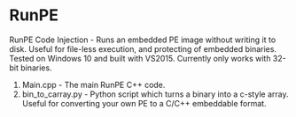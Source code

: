 # RunPE
RunPE Code Injection - Runs an embedded PE image without writing it to disk. Useful for file-less execution, and protecting of embedded binaries. Tested on Windows 10 and built with VS2015. Currently only works with 32-bit binaries.

1. Main.cpp - The main RunPE C++ code.
2. bin_to_carray.py - Python script which turns a binary into a c-style array. Useful for converting your own PE to a C/C++ embeddable format.
